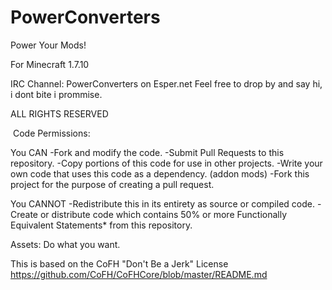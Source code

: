 PowerConverters
===============

Power Your Mods!

For Minecraft 1.7.10

IRC Channel:
PowerConverters on Esper.net
Feel free to drop by and say hi, i dont bite i prommise.

ALL RIGHTS RESERVED

﻿
Code Permissions:

You CAN
-Fork and modify the code.
-Submit Pull Requests to this repository.
-Copy portions of this code for use in other projects.
-Write your own code that uses this code as a dependency. (addon mods)
-Fork this project for the purpose of creating a pull request.

You CANNOT
-Redistribute this in its entirety as source or compiled code.
-Create or distribute code which contains 50% or more Functionally Equivalent Statements* from this repository.

Assets:
Do what you want.

This is based on the CoFH "Don't Be a Jerk" License
https://github.com/CoFH/CoFHCore/blob/master/README.md
